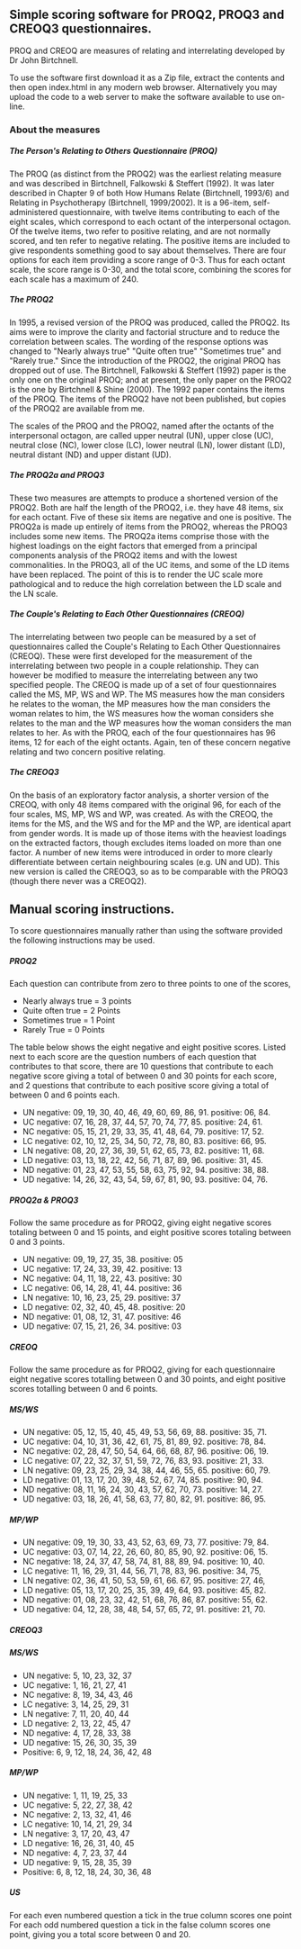 ## Simple scoring software for PROQ2, PROQ3 and CREOQ3 questionnaires.

PROQ and CREOQ are measures of relating and interrelating developed by Dr John Birtchnell.

To use the software first download it as a Zip file, extract the contents and then open index.html in any modern web browser. Alternatively you may upload the code to a web server to make the software available to use on-line.

### About the measures

##### The Person's Relating to Others Questionnaire (PROQ)

The PROQ (as distinct from the PROQ2) was the earliest relating measure and was described in Birtchnell, Falkowski & Steffert (1992). It was later described in Chapter 9 of both How Humans Relate (Birtchnell, 1993/6) and Relating in Psychotherapy (Birtchnell, 1999/2002). It is a 96-item, self-administered questionnaire, with twelve items contributing to each of the eight scales, which correspond to each octant of the interpersonal octagon. Of the twelve items, two refer to positive relating, and are not normally scored, and ten refer to negative relating. The positive items are included to give respondents something good to say about themselves. There are four options for each item providing a score range of 0-3. Thus for each octant scale, the score range is 0-30, and the total score, combining the scores for each scale has a maximum of 240.

##### The PROQ2

In 1995, a revised version of the PROQ was produced, called the PROQ2. Its aims were to improve the clarity and factorial structure and to reduce the correlation between scales. The wording of the response options was changed to "Nearly always true" "Quite often true" "Sometimes true" and "Rarely true." Since the introduction of the PROQ2, the original PROQ has dropped out of use. The Birtchnell, Falkowski & Steffert (1992) paper is the only one on the original PROQ; and at present, the only paper on the PROQ2 is the one by Birtchnell & Shine (2000). The 1992 paper contains the items of the PROQ. The items of the PROQ2 have not been published, but copies of the PROQ2 are available from me.

The scales of the PROQ and the PROQ2, named after the octants of the interpersonal octagon, are called upper neutral (UN), upper close (UC), neutral close (NC), lower close (LC), lower neutral (LN), lower distant (LD), neutral distant (ND) and upper distant (UD).

##### The PROQ2a and PROQ3

These two measures are attempts to produce a shortened version of the PROQ2. Both are half the length of the PROQ2, i.e. they have 48 items, six for each octant. Five of these six items are negative and one is positive. The PROQ2a is made up entirely of items from the PROQ2, whereas the PROQ3 includes some new items. The PROQ2a items comprise those with the highest loadings on the eight factors that emerged from a principal components analysis of the PROQ2 items and with the lowest commonalities. In the PROQ3, all of the UC items, and some of the LD items have been replaced. The point of this is to render the UC scale more pathological and to reduce the high correlation between the LD scale and the LN scale.
 

##### The Couple's Relating to Each Other Questionnaires (CREOQ)

The interrelating between two people can be measured by a set of questionnaires called the Couple's Relating to Each Other Questionnaires (CREOQ). These were first developed for the measurement of the interrelating between two people in a couple relationship. They can however be modified to measure the interrelating between any two specified people. The CREOQ is made up of a set of four questionnaires called the MS, MP, WS and WP. The MS measures how the man considers he relates to the woman, the MP measures how the man considers the woman relates to him, the WS measures how the woman considers she relates to the man and the WP measures how the woman considers the man relates to her. As with the PROQ, each of the four questionnaires has 96 items, 12 for each of the eight octants. Again, ten of these concern negative relating and two concern positive relating. 

##### The CREOQ3

On the basis of an exploratory factor analysis, a shorter version of the CREOQ, with only 48 items compared with the original 96, for each of the four scales, MS, MP, WS and WP, was created. As with the CREOQ, the items for the MS, and the WS and for the MP and the WP, are identical apart from gender words. It is made up of those items with the heaviest loadings on the extracted factors, though excludes items loaded on more than one factor. A number of new items were introduced in order to more clearly differentiate between certain neighbouring scales (e.g. UN and UD). This new version is called the CREOQ3, so as to be comparable with the PROQ3 (though there never was a CREOQ2).






## Manual scoring instructions.
To score questionnaires manually rather than using the software provided the following instructions may be used.
 
##### PROQ2

Each question can contribute from zero to three points to one of the scores,

* Nearly always true = 3 points
* Quite often true = 2 Points
* Sometimes true = 1 Point
* Rarely True = 0 Points

The table below shows the eight negative and eight positive scores.
Listed next to each score are the question numbers of each question that contributes to that score, there are 10 questions that contribute to each negative score giving a total of between 0 and 30 points for each score, and 2 questions that contribute to each positive score giving a total of between 0 and 6 points each.

* UN negative: 09, 19, 30, 40, 46, 49, 60, 69, 86, 91. positive: 06, 84.
* UC negative: 07, 16, 28, 37, 44, 57, 70, 74, 77, 85. positive: 24, 61.
* NC negative: 05, 15, 21, 29, 33, 35, 41, 48, 64, 79. positive: 17, 52.
* LC negative: 02, 10, 12, 25, 34, 50, 72, 78, 80, 83. positive: 66, 95.
* LN negative: 08, 20, 27, 36, 39, 51, 62, 65, 73, 82. positive: 11, 68.
* LD negative: 03, 13, 18, 22, 42, 56, 71, 87, 89, 96. positive: 31, 45.
* ND negative: 01, 23, 47, 53, 55, 58, 63, 75, 92, 94. positive: 38, 88.
* UD negative: 14, 26, 32, 43, 54, 59, 67, 81, 90, 93. positive: 04, 76.

##### PROQ2a & PROQ3

Follow the same procedure as for PROQ2, giving eight negative scores totaling between 0 and 15 points, and eight positive scores totaling between 0 and 3 points.

* UN negative: 09, 19, 27, 35, 38. positive: 05
* UC negative: 17, 24, 33, 39, 42. positive: 13
* NC negative: 04, 11, 18, 22, 43. positive: 30
* LC negative: 06, 14, 28, 41, 44. positive: 36
* LN negative: 10, 16, 23, 25, 29. positive: 37
* LD negative: 02, 32, 40, 45, 48. positive: 20
* ND negative: 01, 08, 12, 31, 47. positive: 46
* UD negative: 07, 15, 21, 26, 34. positive: 03

##### CREOQ

Follow the same procedure as for PROQ2, giving for each questionnaire eight negative scores totalling between 0 and 30 points, and eight positive scores totalling between 0 and 6 points.

##### MS/WS

* UN negative: 05, 12, 15, 40, 45, 49, 53, 56, 69, 88. positive: 35, 71.
* UC negative: 04, 10, 31, 36, 42, 61, 75, 81, 89, 92. positive: 78, 84.
* NC negative: 02, 28, 47, 50, 54, 64, 66, 68, 87, 96. positive: 06, 19.
* LC negative: 07, 22, 32, 37, 51, 59, 72, 76, 83, 93. positive: 21, 33.
* LN negative: 09, 23, 25, 29, 34, 38, 44, 46, 55, 65. positive: 60, 79.
* LD negative: 01, 13, 17, 20, 39, 48, 52, 67, 74, 85. positive: 90, 94.
* ND negative: 08, 11, 16, 24, 30, 43, 57, 62, 70, 73. positive: 14, 27.
* UD negative: 03, 18, 26, 41, 58, 63, 77, 80, 82, 91. positive: 86, 95.

##### MP/WP

* UN negative: 09, 19, 30, 33, 43, 52, 63, 69, 73, 77. positive: 79, 84.
* UC negative: 03, 07, 14, 22, 26, 60, 80, 85, 90, 92. positive: 06, 15.
* NC negative: 18, 24, 37, 47, 58, 74, 81, 88, 89, 94. positive: 10, 40.
* LC negative: 11, 16, 29, 31, 44, 56, 71, 78, 83, 96. positive: 34, 75,
* LN negative: 02, 36, 41, 50, 53, 59, 61, 66. 67, 95. positive: 27, 46,
* LD negative: 05, 13, 17, 20, 25, 35, 39, 49, 64, 93. positive: 45, 82.
* ND negative: 01, 08, 23, 32, 42, 51, 68, 76, 86, 87. positive: 55, 62.
* UD negative: 04, 12, 28, 38, 48, 54, 57, 65, 72, 91. positive: 21, 70.

##### CREOQ3

##### MS/WS

* UN negative: 5, 10, 23, 32, 37
* UC negative: 1, 16, 21, 27, 41
* NC negative: 8, 19, 34, 43, 46
* LC negative: 3, 14, 25, 29, 31
* LN negative: 7, 11, 20, 40, 44
* LD negative: 2, 13, 22, 45, 47
* ND negative: 4, 17, 28, 33, 38
* UD negative: 15, 26, 30, 35, 39
* Positive: 6, 9, 12, 18, 24, 36, 42, 48

##### MP/WP

* UN negative: 1, 11, 19, 25, 33
* UC negative: 5, 22, 27, 38, 42
* NC negative: 2, 13, 32, 41, 46
* LC negative: 10, 14, 21, 29, 34
* LN negative: 3, 17, 20, 43, 47
* LD negative: 16, 26, 31, 40, 45
* ND negative: 4, 7, 23, 37, 44
* UD negative: 9, 15, 28, 35, 39
* Positive: 6, 8, 12, 18, 24, 30, 36, 48


##### US

For each even numbered question a tick in the true column scores one point For each odd numbered question a tick in the false column scores one point, giving you a total score between 0 and 20.

